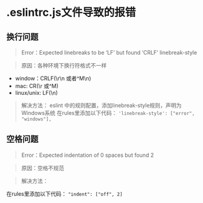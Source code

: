 # .eslintrc.js文件导致的报错
## 换行问题
> Error：Expected linebreaks to be ‘LF’ but found ‘CRLF’ linebreak-style

> 原因：各种环境下换行符格式不一样
* window：CRLF(\r\n 或者^M\n)
* mac: CR(\r 或^M)
* linux/unix: LF(\n)

> 解决方法：
eslint 中的规则配置，添加linebreak-style规则，声明为Windows系统
在rules里添加以下代码：
`'linebreak-style': ["error", "windows"],`

## 空格问题

> Error：Expected indentation of 0 spaces but found 2

> 原因：空格不规范

> 解决方法：

在rules里添加以下代码：
`"indent": ["off", 2]`